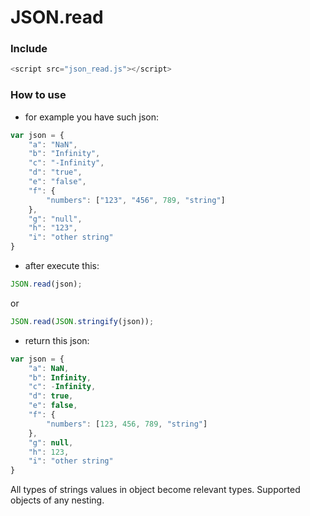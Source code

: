 # JSON.read

### Include

```javascript
<script src="json_read.js"></script>
```
### How to use

* for example you have such json:

```javascript
var json = {
	"a": "NaN",
	"b": "Infinity",
	"c": "-Infinity",
	"d": "true",
	"e": "false",
	"f": {
		"numbers": ["123", "456", 789, "string"]
	},
	"g": "null",
	"h": "123",
	"i": "other string"
}
```
* after execute this:

```javascript
JSON.read(json);
```
or
```javascript
JSON.read(JSON.stringify(json));
```

* return this json:
```javascript
var json = {
	"a": NaN,
	"b": Infinity,
	"c": -Infinity,
	"d": true,
	"e": false,
	"f": {
		"numbers": [123, 456, 789, "string"]
	},
	"g": null,
	"h": 123,
	"i": "other string"
}
```
All types of strings values in object become relevant types.
Supported objects of any nesting.
